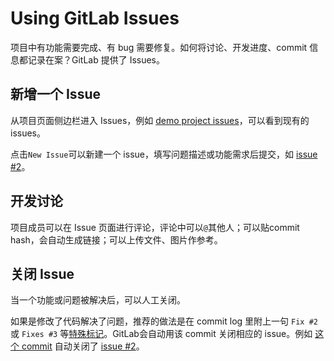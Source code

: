 # Using GitLab Issues

项目中有功能需要完成、有 bug 需要修复。如何将讨论、开发进度、commit 信息都记录在案？GitLab 提供了 Issues。


## 新增一个 Issue

从项目页面侧边栏进入 Issues，例如 [demo project issues](http://202.11.11.201/qingpei/demo-project/issues)，可以看到现有的 issues。

点击`New Issue`可以新建一个 issue，填写问题描述或功能需求后提交，如 [issue #2](http://202.11.11.201/qingpei/demo-project/issues/2)。

## 开发讨论

项目成员可以在 Issue 页面进行评论，评论中可以`@`其他人；可以贴commit hash，会自动生成链接；可以上传文件、图片作参考。

## 关闭 Issue

当一个功能或问题被解决后，可以人工关闭。

如果是修改了代码解决了问题，推荐的做法是在 commit log 里附上一句 `Fix #2` 或 `Fixes #3` 等[特殊标记](http://202.11.11.201/help/customization/issue_closing.md)。GitLab会自动用该 commit 关闭相应的 issue。例如 [这个 commit](http://202.11.11.201/qingpei/demo-project/commit/9e14a1534e851381973e930be09df07c152580f3) 自动关闭了 [issue #2](http://202.11.11.201/qingpei/demo-project/issues/2)。